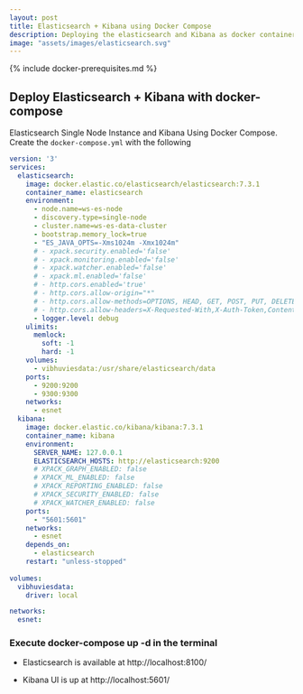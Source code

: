```yaml
---
layout: post
title: Elasticsearch + Kibana using Docker Compose
description: Deploying the elasticsearch and Kibana as docker containers 
image: "assets/images/elasticsearch.svg"
---
```


{% include docker-prerequisites.md %}

## Deploy Elasticsearch + Kibana with docker-compose

Elasticsearch Single Node Instance and Kibana Using Docker Compose. Create the `docker-compose.yml` with the following

```yaml
version: '3'
services:
  elasticsearch:
    image: docker.elastic.co/elasticsearch/elasticsearch:7.3.1
    container_name: elasticsearch
    environment:
      - node.name=ws-es-node
      - discovery.type=single-node
      - cluster.name=ws-es-data-cluster
      - bootstrap.memory_lock=true
      - "ES_JAVA_OPTS=-Xms1024m -Xmx1024m"
      # - xpack.security.enabled='false'
      # - xpack.monitoring.enabled='false'
      # - xpack.watcher.enabled='false'
      # - xpack.ml.enabled='false'
      # - http.cors.enabled='true'
      # - http.cors.allow-origin="*"
      # - http.cors.allow-methods=OPTIONS, HEAD, GET, POST, PUT, DELETE
      # - http.cors.allow-headers=X-Requested-With,X-Auth-Token,Content-Type, Content-Length
      - logger.level: debug
    ulimits:
      memlock:
        soft: -1
        hard: -1
    volumes:
      - vibhuviesdata:/usr/share/elasticsearch/data
    ports:
      - 9200:9200
      - 9300:9300
    networks:
      - esnet
  kibana:
    image: docker.elastic.co/kibana/kibana:7.3.1
    container_name: kibana
    environment:
      SERVER_NAME: 127.0.0.1
      ELASTICSEARCH_HOSTS: http://elasticsearch:9200
      # XPACK_GRAPH_ENABLED: false
      # XPACK_ML_ENABLED: false
      # XPACK_REPORTING_ENABLED: false
      # XPACK_SECURITY_ENABLED: false
      # XPACK_WATCHER_ENABLED: false
    ports:
      - "5601:5601"
    networks:
      - esnet
    depends_on:
      - elasticsearch
    restart: "unless-stopped"
    
volumes:
  vibhuviesdata:
    driver: local

networks:
  esnet:
```

### Execute docker-compose up -d in the terminal

  - Elasticsearch is available at http://localhost:8100/  

  - Kibana UI is up at http://localhost:5601/
